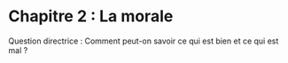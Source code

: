 # Chapitre 2 : La morale

Question directrice : Comment peut-on savoir ce qui est bien et ce qui est mal ?